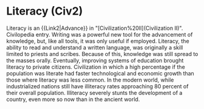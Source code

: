 # Literacy (Civ2)

 Literacy is an {{Link2|Advance}} in "[Civilization%20II](Civilization II)".
Civilopedia entry.
Writing was a powerful new tool for the advancement of knowledge, but, like all tools, it was only useful if employed. Literacy, the ability to read and understand a written language, was originally a skill limited to priests and scribes. Because of this, knowledge was still spread to the masses orally. Eventually, improving systems of education brought literacy to private citizens. Civilization in which a high percentage if the population was literate had faster technological and economic growth than those where literacy was less common. In the modern world, while industrialized nations still have illiteracy rates approaching 80 percent of their overall population. Illiteracy severely stunts the development of a country, even more so now than in the ancient world.